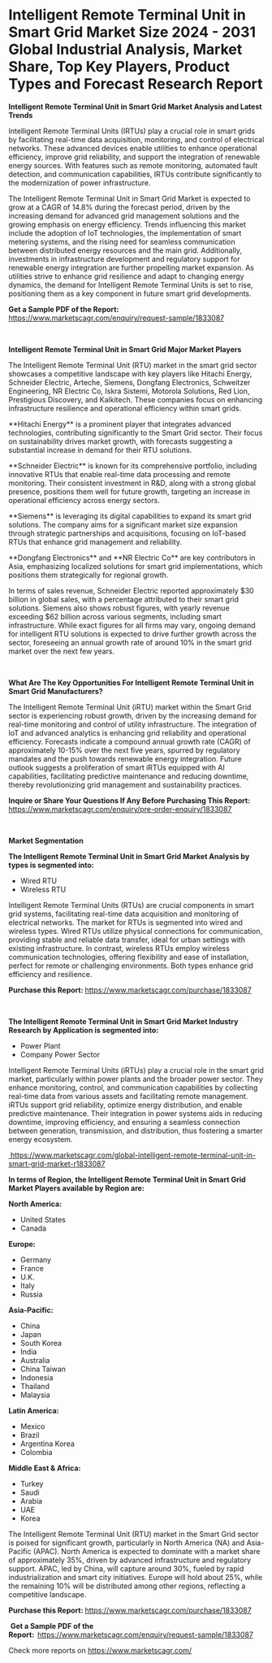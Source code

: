 <p><h1>Intelligent Remote Terminal Unit in Smart Grid Market Size 2024 - 2031 Global Industrial Analysis, Market Share, Top Key Players, Product Types and Forecast Research Report</h1></p><p><strong>Intelligent Remote Terminal Unit in Smart Grid Market Analysis and Latest Trends</strong></p>
<p><p>Intelligent Remote Terminal Units (IRTUs) play a crucial role in smart grids by facilitating real-time data acquisition, monitoring, and control of electrical networks. These advanced devices enable utilities to enhance operational efficiency, improve grid reliability, and support the integration of renewable energy sources. With features such as remote monitoring, automated fault detection, and communication capabilities, IRTUs contribute significantly to the modernization of power infrastructure.</p><p>The Intelligent Remote Terminal Unit in Smart Grid Market is expected to grow at a CAGR of 14.8% during the forecast period, driven by the increasing demand for advanced grid management solutions and the growing emphasis on energy efficiency. Trends influencing this market include the adoption of IoT technologies, the implementation of smart metering systems, and the rising need for seamless communication between distributed energy resources and the main grid. Additionally, investments in infrastructure development and regulatory support for renewable energy integration are further propelling market expansion. As utilities strive to enhance grid resilience and adapt to changing energy dynamics, the demand for Intelligent Remote Terminal Units is set to rise, positioning them as a key component in future smart grid developments.</p></p>
<p><strong>Get a Sample PDF of the Report:&nbsp;</strong> <a href="https://www.marketscagr.com/enquiry/request-sample/1833087?utm_campaign=1868&utm_medium=2&utm_source=Github&utm_content=ia&utm_term=01012025&utm_id=intelligent-remote-terminal-unit-in-smart-grid">https://www.marketscagr.com/enquiry/request-sample/1833087</a></p>
<p>&nbsp;</p>
<p><strong>Intelligent Remote Terminal Unit in Smart Grid Major Market Players</strong></p>
<p><p>The Intelligent Remote Terminal Unit (RTU) market in the smart grid sector showcases a competitive landscape with key players like Hitachi Energy, Schneider Electric, Arteche, Siemens, Dongfang Electronics, Schweitzer Engineering, NR Electric Co, Iskra Sistemi, Motorola Solutions, Red Lion, Prestigious Discovery, and Kalkitech. These companies focus on enhancing infrastructure resilience and operational efficiency within smart grids.</p><p>**Hitachi Energy** is a prominent player that integrates advanced technologies, contributing significantly to the Smart Grid sector. Their focus on sustainability drives market growth, with forecasts suggesting a substantial increase in demand for their RTU solutions.</p><p>**Schneider Electric** is known for its comprehensive portfolio, including innovative RTUs that enable real-time data processing and remote monitoring. Their consistent investment in R&D, along with a strong global presence, positions them well for future growth, targeting an increase in operational efficiency across energy sectors.</p><p>**Siemens** is leveraging its digital capabilities to expand its smart grid solutions. The company aims for a significant market size expansion through strategic partnerships and acquisitions, focusing on IoT-based RTUs that enhance grid management and reliability.</p><p>**Dongfang Electronics** and **NR Electric Co** are key contributors in Asia, emphasizing localized solutions for smart grid implementations, which positions them strategically for regional growth.</p><p>In terms of sales revenue, Schneider Electric reported approximately $30 billion in global sales, with a percentage attributed to their smart grid solutions. Siemens also shows robust figures, with yearly revenue exceeding $62 billion across various segments, including smart infrastructure. While exact figures for all firms may vary, ongoing demand for intelligent RTU solutions is expected to drive further growth across the sector, foreseeing an annual growth rate of around 10% in the smart grid market over the next few years.</p></p>
<p>&nbsp;</p>
<p><strong>What Are The Key Opportunities For Intelligent Remote Terminal Unit in Smart Grid Manufacturers?</strong></p>
<p><p>The Intelligent Remote Terminal Unit (iRTU) market within the Smart Grid sector is experiencing robust growth, driven by the increasing demand for real-time monitoring and control of utility infrastructure. The integration of IoT and advanced analytics is enhancing grid reliability and operational efficiency. Forecasts indicate a compound annual growth rate (CAGR) of approximately 10-15% over the next five years, spurred by regulatory mandates and the push towards renewable energy integration. Future outlook suggests a proliferation of smart iRTUs equipped with AI capabilities, facilitating predictive maintenance and reducing downtime, thereby revolutionizing grid management and sustainability practices.</p></p>
<p><strong>Inquire or Share Your Questions If Any Before Purchasing This Report:</strong> <a href="https://www.marketscagr.com/enquiry/pre-order-enquiry/1833087?utm_campaign=1868&utm_medium=2&utm_source=Github&utm_content=ia&utm_term=01012025&utm_id=intelligent-remote-terminal-unit-in-smart-grid">https://www.marketscagr.com/enquiry/pre-order-enquiry/1833087</a></p>
<p>&nbsp;</p>
<p><strong>Market Segmentation</strong></p>
<p><strong>The Intelligent Remote Terminal Unit in Smart Grid Market Analysis by types is segmented into:</strong></p>
<p><ul><li>Wired RTU</li><li>Wireless RTU</li></ul></p>
<p><p>Intelligent Remote Terminal Units (RTUs) are crucial components in smart grid systems, facilitating real-time data acquisition and monitoring of electrical networks. The market for RTUs is segmented into wired and wireless types. Wired RTUs utilize physical connections for communication, providing stable and reliable data transfer, ideal for urban settings with existing infrastructure. In contrast, wireless RTUs employ wireless communication technologies, offering flexibility and ease of installation, perfect for remote or challenging environments. Both types enhance grid efficiency and resilience.</p></p>
<p><strong>Purchase this Report:&nbsp;</strong><a href="https://www.marketscagr.com/purchase/1833087?utm_campaign=1868&utm_medium=2&utm_source=Github&utm_content=ia&utm_term=01012025&utm_id=intelligent-remote-terminal-unit-in-smart-grid">https://www.marketscagr.com/purchase/1833087</a></p>
<p>&nbsp;</p>
<p><strong>The Intelligent Remote Terminal Unit in Smart Grid Market Industry Research by Application is segmented into:</strong></p>
<p><ul><li>Power Plant</li><li>Company Power Sector</li></ul></p>
<p><p>Intelligent Remote Terminal Units (iRTUs) play a crucial role in the smart grid market, particularly within power plants and the broader power sector. They enhance monitoring, control, and communication capabilities by collecting real-time data from various assets and facilitating remote management. iRTUs support grid reliability, optimize energy distribution, and enable predictive maintenance. Their integration in power systems aids in reducing downtime, improving efficiency, and ensuring a seamless connection between generation, transmission, and distribution, thus fostering a smarter energy ecosystem.</p></p>
<p><a href="https://www.marketscagr.com/global-intelligent-remote-terminal-unit-in-smart-grid-market-r1833087?utm_campaign=1868&utm_medium=2&utm_source=Github&utm_content=ia&utm_term=01012025&utm_id=intelligent-remote-terminal-unit-in-smart-grid">&nbsp;https://www.marketscagr.com/global-intelligent-remote-terminal-unit-in-smart-grid-market-r1833087</a></p>
<p><strong>In terms of Region, the Intelligent Remote Terminal Unit in Smart Grid Market Players available by Region are:</strong></p>
<p>
    <p> <strong> North America: </strong>
        <ul>
            <li>United States</li>
            <li>Canada</li>
        </ul>
        </p> 
    <p> <strong> Europe: </strong>
        <ul>
            <li>Germany</li>
            <li>France</li>
            <li>U.K.</li>
            <li>Italy</li>
            <li>Russia</li>
        </ul>
        </p> 
    <p> <strong> Asia-Pacific: </strong>
        <ul>
            <li>China</li>
            <li>Japan</li>
            <li>South Korea</li>
            <li>India</li>
            <li>Australia</li>
            <li>China Taiwan</li>
            <li>Indonesia</li>
            <li>Thailand</li>
            <li>Malaysia</li>
        </ul>
        </p> 
    <p> <strong> Latin America: </strong>
        <ul>
            <li>Mexico</li>
            <li>Brazil</li>
            <li>Argentina Korea</li>
            <li>Colombia</li>
        </ul>
        </p> 
    <p> <strong> Middle East & Africa: </strong>
        <ul>
            <li>Turkey</li>
            <li>Saudi</li>
            <li>Arabia</li>
            <li>UAE</li>
            <li>Korea</li>
        </ul>
    </p>
    </p>
<p><p>The Intelligent Remote Terminal Unit (RTU) market in the Smart Grid sector is poised for significant growth, particularly in North America (NA) and Asia-Pacific (APAC). North America is expected to dominate with a market share of approximately 35%, driven by advanced infrastructure and regulatory support. APAC, led by China, will capture around 30%, fueled by rapid industrialization and smart city initiatives. Europe will hold about 25%, while the remaining 10% will be distributed among other regions, reflecting a competitive landscape.</p></p>
<p><strong>Purchase this Report: </strong><a href="https://www.marketscagr.com/purchase/1833087?utm_campaign=1868&utm_medium=2&utm_source=Github&utm_content=ia&utm_term=01012025&utm_id=intelligent-remote-terminal-unit-in-smart-grid">https://www.marketscagr.com/purchase/1833087</a></p>
<p>&nbsp;<strong>Get a Sample PDF of the Report:&nbsp;&nbsp;</strong><a href="https://www.marketscagr.com/enquiry/request-sample/1833087?utm_campaign=1868&utm_medium=2&utm_source=Github&utm_content=ia&utm_term=01012025&utm_id=intelligent-remote-terminal-unit-in-smart-grid">https://www.marketscagr.com/enquiry/request-sample/1833087</a></p>
<p><strong></strong></p>
<p>Check more reports on <a href="https://www.marketscagr.com/?utm_campaign=1868&utm_medium=2&utm_source=Github&utm_content=ia&utm_term=01012025&utm_id=intelligent-remote-terminal-unit-in-smart-grid">https://www.marketscagr.com/</a></p>